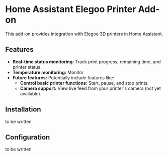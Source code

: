 # Home Assistant Elegoo Printer Add-on

This add-on provides integration with Elegoo 3D printers in Home Assistant.

## Features

- **Real-time status monitoring:** Track print progress, remaining time, and printer status.
- **Temperature monitoring:** Monitor
- **Future features:** Potentially include features like:
  - **Control basic printer functions:** Start, pause, and stop prints.
  - **Camera support:** View live feed from your printer's camera (not yet available).

## Installation

to be written

## Configuration

to be written
